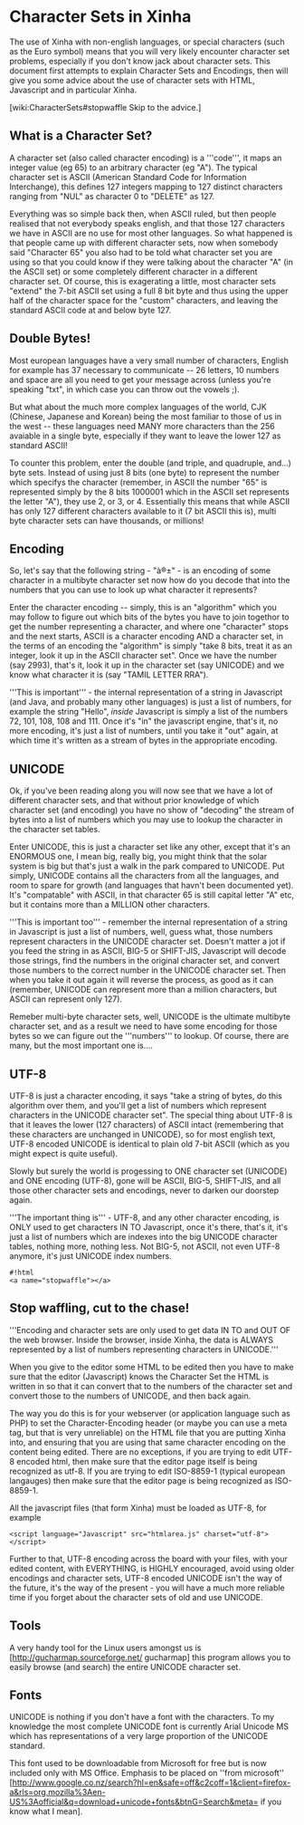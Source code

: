 # Character Sets in Xinha

The use of Xinha with non-english languages, or special characters (such as the Euro symbol) means that you will very likely encounter character set problems, especially if you don't know jack about character sets.  This document first attempts to explain Character Sets and Encodings, then will give you some advice about the use of character sets with HTML, Javascript and in particular Xinha.


[wiki:CharacterSets#stopwaffle Skip to the advice.]


## What is a Character Set?

A character set (also called character encoding) is a '''code''', it maps an integer value (eg 65) to an arbitrary character (eg "A").  The typical character set is ASCII (American Standard Code for Information Interchange), this defines 127 integers mapping to 127 distinct characters ranging from "NUL" as character 0 to "DELETE" as 127.

Everything was so simple back then, when ASCII ruled, but then people realised that not everybody speaks english, and that those 127 characters we have in ASCII are no use for most other languages.  So what happened is that people came up with different character sets, now when somebody said "Character 65" you also had to be told what character set you are using so that you could know if they were talking about the character "A" (in the ASCII set) or some completely different character in a different character set.  Of course, this is exagerating a little, most character sets "extend" the 7-bit ASCII set using a full 8 bit byte and thus using the upper half of the character space for the "custom" characters, and leaving the standard ASCII code at and below byte 127.

## Double Bytes!

Most european languages have a very small number of characters, English for example has 37 necessary to communicate -- 26 letters, 10 numbers and space are all you need to get your message across (unless you're speaking "txt", in which case you can throw out the vowels ;).

But what about the much more complex languages of the world, CJK (Chinese, Japanese and Korean) being the most familiar to those of us in the west -- these languages need MANY more characters than the 256 avaiable in a single byte, especially if they want to leave the lower 127 as standard ASCII!

To counter this problem, enter the double (and triple, and quadruple, and...) byte sets.  Instead of using just 8 bits (one byte) to represent the number which specifys the character (remember, in ASCII the number "65" is represented simply by the 8 bits 1000001 which in the ASCII set represents the letter "A"), they use 2, or 3, or 4.  Essentially this means that while ASCII has only 127 different characters available to it (7 bit ASCII this is), multi byte character sets can have thousands, or millions!

## Encoding

So, let's say that the following string  - "à®±" - is an encoding of some character in a multibyte character set now how do you decode that into the numbers that you can use to look up what character it represents?  

Enter the character encoding -- simply, this is an "algorithm" which you may follow to figure out which bits of the bytes you have to join togethor to get the number representing a character, and where one "character" stops and the next starts, ASCII is a character encoding AND a character set, in the terms of an encoding the "algorithm" is simply "take 8 bits, treat it as an integer, look it up in the ASCII character set".  Once we have the number (say 2993), that's it, look it up in the character set (say UNICODE) and we know what character it is (say "TAMIL LETTER RRA").  

'''This is important''' - the internal representation of a string in Javascript (and Java, and probably many other languages) is just a list of numbers, for example the string "Hello", *inside* Javascript is simply a list of the numbers 72, 101, 108, 108 and 111.  Once it's "in" the javascript engine, that's it, no more encoding, it's just a list of numbers, until you take it "out" again, at which time it's written as a stream of bytes in the appropriate encoding.

## UNICODE

Ok, if you've been reading along you will now see that we have a lot of different character sets, and that without prior knowledge of which character set (and encoding) you have no show of "decoding" the stream of bytes into a list of numbers which you may use to lookup the character in the character set tables.

Enter UNICODE, this is just a character set like any other, except that it's an ENORMOUS one, I mean big, really big, you might think that the solar system is big but that's just a walk in the park compared to UNICODE.  Put simply, UNICODE contains all the characters from all the languages, and room to spare for growth (and languages that havn't been documented yet). It's "compatable" with ASCII, in that character 65 is still capital letter "A" etc, but it contains more than a MILLION other characters.

'''This is important too''' - remember the internal representation of a string in Javascript is just a list of numbers, well, guess what, those numbers represent characters in the UNICODE character set.  Doesn't matter a jot if you feed the string in as ASCII, BIG-5 or SHIFT-JIS, Javascript will decode those strings, find the numbers in the original character set, and convert those numbers to the correct  number in the UNICODE character set.  Then when you take it out again it will reverse the process, as good as it can (remember, UNICODE can represent more than a million characters, but ASCII can represent only 127).

Remeber multi-byte character sets, well, UNICODE is the ultimate multibyte character set, and as a result we need to have some encoding for those bytes so we can figure out the '''numbers''' to lookup.  Of course, there are many, but the most important one is....

## UTF-8

UTF-8 is just a character encoding, it says "take a string of bytes, do this algorithm over them, and you'll get a list of numbers which represent characters in the UNICODE character set".  The special thing about UTF-8 is that it leaves the lower (127 characters) of ASCII intact (remembering that these characters are unchanged in UNICODE), so for most english text, UTF-8 encoded UNICODE is identical to plain old 7-bit ASCII (which as you might expect is quite useful).

Slowly but surely the world is progessing to ONE character set (UNICODE) and ONE encoding (UTF-8), gone will be ASCII, BIG-5, SHIFT-JIS, and all those other character sets and encodings, never to darken our doorstep again.

'''The important thing is''' - UTF-8, and any other character encoding, is ONLY used to get characters IN TO Javascript, once it's there, that's it, it's just a list of numbers which are indexes into the big UNICODE character tables, nothing more, nothing less.  Not BIG-5, not ASCII, not even UTF-8 anymore, it's just UNICODE index numbers.

```
#!html
<a name="stopwaffle"></a>
```
## Stop waffling, cut to the chase!

'''Encoding and character sets are only used to get data IN TO and OUT OF the web browser.  Inside the browser, inside Xinha, the data is ALWAYS represented by a list of numbers representing characters in UNICODE.'''  

When you give to the editor some HTML to be edited then you have to make sure that the editor (Javascript) knows the Character Set the HTML is written in so that it can convert that to the numbers of the character set and convert those to the numbers of UNICODE, and then back again.

The way you do this is for your webserver (or application language such as PHP) to set the Character-Encoding header (or maybe you can use a meta tag, but that is very unreliable) on the HTML file that you are putting Xinha into, and ensuring that you are using that same character encoding on the content being edited.  There are no exceptions, if you are trying to edit UTF-8 encoded html, then make sure that the editor page itself is being recognized as utf-8.  If you are trying to edit ISO-8859-1 (typical european langauges) then make sure that the editor page is being recognized as ISO-8859-1.

All the javascript files (that form Xinha) must be loaded as UTF-8, for example


```
<script language="Javascript" src="htmlarea.js" charset="utf-8"></script> 
```

Further to that, UTF-8 encoding across the board with your files, with your edited content, with EVERYTHING, is HIGHLY encouraged, avoid using older encodings and character sets, UTF-8 encoded UNICODE isn't the way of the future, it's the way of the present - you will have a much more reliable time if you forget about the character sets of old and use UNICODE.

## Tools

A very handy tool for the Linux users amongst us is [http://gucharmap.sourceforge.net/ gucharmap] this program allows you to easily browse (and search) the entire UNICODE character set.

## Fonts

UNICODE is nothing if you don't have a font with the characters.  To my knowledge the most complete UNICODE font is currently Arial Unicode MS which has representations of a very large proportion of the UNICODE standard.

This font used to be downloadable from Microsoft for free but is now included only with MS Office.  Emphasis to be placed on ''from microsoft'' [http://www.google.co.nz/search?hl=en&safe=off&c2coff=1&client=firefox-a&rls=org.mozilla%3Aen-US%3Aofficial&q=download+unicode+fonts&btnG=Search&meta= if you know what I mean].




